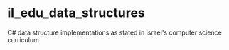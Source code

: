 # il_edu_data_structures
C# data structure implementations as stated in israel's computer science curriculum
